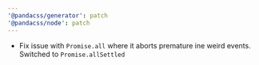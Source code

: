 ```yaml
---
'@pandacss/generator': patch
'@pandacss/node': patch
---
```


- Fix issue with `Promise.all` where it aborts premature ine weird events. Switched to `Promise.allSettled`
